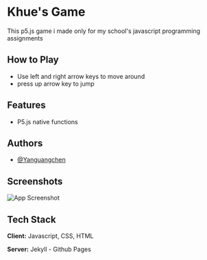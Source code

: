 # Khue's Game

This p5.js game i made only for my school's javascript programming assignments

## How to Play

- Use left and right arrow keys to move around
- press up arrow key to jump

## Features

- P5.js native functions


## Authors

- [@Yanguangchen](https://github.com/Yanguangchen)

## Screenshots

![App Screenshot](https://github.com/Yanguangchen/P5.js-Game-Project/blob/main/screenshot.png?raw=true)

## Tech Stack

**Client:** Javascript, CSS, HTML

**Server:** Jekyll - Github Pages

